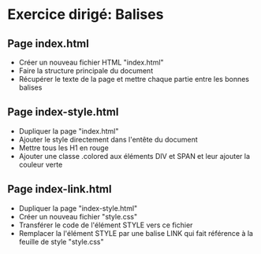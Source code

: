 # Exercice dirigé: Balises

## Page index.html
* Créer un nouveau fichier HTML "index.html"
* Faire la structure principale du document
* Récupérer le texte de la page et mettre chaque partie entre les bonnes balises

## Page index-style.html
* Dupliquer la page "index.html"
* Ajouter le style directement dans l'entête du document
* Mettre tous les H1 en rouge
* Ajouter une classe .colored aux éléments DIV et SPAN et leur ajouter la couleur verte

## Page index-link.html
* Dupliquer la page "index-style.html"
* Créer un nouveau fichier "style.css"
* Transférer le code de l'élément STYLE vers ce fichier
* Remplacer la l'élément STYLE par une balise LINK qui fait référence à la feuille de style "style.css"
